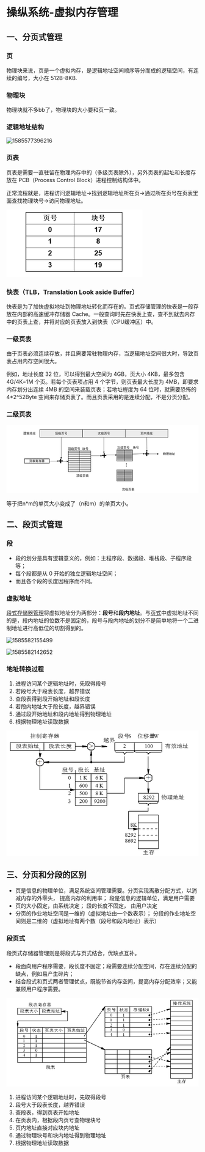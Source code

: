 # 操纵系统-虚拟内存管理

## 一、分页式管理

### 页

物理块来说，页是一个虚拟内存，是逻辑地址空间顺序等分而成的逻辑空间，有连续的编号，大小在 512B-8KB.

### 物理块

物理块就不多bb了，物理块的大小要和页一致。

### 逻辑地址结构

![1585577396216](C:\Users\hasaki\AppData\Roaming\Typora\typora-user-images\1585577396216.png)

### 页表

 页表是需要一直驻留在物理内存中的（多级页表除外），另外页表的起址和长度存放在 PCB（Process Control Block）进程控制结构体中。

正常流程就是，进程访问逻辑地址->找到逻辑地址所在页->通过所在页号在页表里面查找物理块号->访问物理地址。

![1585577609130](https://raw.githubusercontent.com/Yang6149/typora-image/master/demo/202003/30/221329-762500.png)

### 快表（TLB，Translation Look aside Buffer）

快表是为了加快虚拟地址到物理地址转化而存在的。页式存储管理的快表是一般存放在内部的高速缓冲存储器 Cache。一般查询时先在快表上查，查不到就去内存中的页表上查，并将对应的页表放入到快表（CPU缓冲区）中。

### 一级页表

 由于页表必须连续存放，并且需要常驻物理内存，当逻辑地址空间很大时，导致页表占用内存空间很大。

例如，地址长度 32 位，可以得到最大空间为 4GB，页大小 4KB，最多包含 4G/4K=1M 个页。若每个页表项占用 4 个字节，则页表最大长度为 4MB，即要求内存划分出连续 4MB 的空间来装载页表；若地址程度为 64 位时，就需要恐怖的 4*2^52Byte 空间来存储页表了。而且页表采用的是连续分配，不是分页分配。

### 二级页表

![1585578181216](https://raw.githubusercontent.com/Yang6149/typora-image/master/demo/202003/30/222302-751927.png)

等于把n*m的单页大小变成了（n和m）的单页大小。

## 二、段页式管理

### 段

- 段的划分是具有逻辑意义的，例如：主程序段、数据段、堆栈段、子程序段等；
- 每个段都是从 0 开始的独立逻辑地址空间；
- 而且各个段的长度因程序而不同。

### 虚拟地址

[段式](https://www.tomorrow.wiki/archives/tag/%e6%ae%b5%e5%bc%8f)[存储器管理](https://www.tomorrow.wiki/archives/tag/%e5%ad%98%e5%82%a8%e5%99%a8%e7%ae%a1%e7%90%86)将虚拟地址分为两部分：**段号**和**段内地址**。与[页式](https://www.tomorrow.wiki/archives/tag/%e9%a1%b5%e5%bc%8f)中虚拟地址不同的是，段内地址的位数不是固定的，段号与段内地址的划分不是简单地将一个二进制地址进行高低位的切割得到的。

![1585582155499](C:\Users\hasaki\AppData\Roaming\Typora\typora-user-images\1585582155499.png)

![1585582142652](C:\Users\hasaki\AppData\Roaming\Typora\typora-user-images\1585582142652.png)

### 地址转换过程

1. 进程访问某个逻辑地址时，先取得段号
2. 若段号大于段表长度，越界错误
3. 查段表得到段开始地址和段长度
4. 若段内地址大于段长度，越界错误
5. 通过段开始地址和段内地址得到物理地址
6. 根据物理地址读取数据

![1585582302002](https://raw.githubusercontent.com/Yang6149/typora-image/master/demo/202003/30/233142-801907.png)

## 三、分页和分段的区别

- 页是信息的物理单位，满足系统空间管理需要。分页实现离散分配方式，以消减内存的外零头， 提高内存的利用率；
  段是信息的逻辑单位，满足用户需要
- 页的大小固定，由系统决定；
  段的长度不固定， 由用户决定
- 分页的作业地址空间是一维的（虚拟地址由一个数表示）；
  分段的作业地址空间则是二维的（虚拟地址有两个数（段号和段内地址）表示）

### 段页式

段页式存储器管理则是将段式与页式结合，优缺点互补。

- 段面向用户程序需要，段长度不固定；段需要连续分配空间，存在连续分配的缺点，例如易产生碎片；
- 结合段式和页式两者管理优点，既能节省内存空间，提高内存分配效率；又能兼顾用户程序需要。

![1585583091386](https://raw.githubusercontent.com/Yang6149/typora-image/master/demo/202003/30/234451-742966.png)

1. 进程访问某个逻辑地址时，先取得段号
2. 段号大于段表长度，越界错误
3. 查段表，得到页表开始地址
4. 在页表内，根据段内页号查物理块号
5. 页内地址直接对应块内地址
6. 通过物理块号和块内地址得到物理地址
7. 根据物理地址读取数据